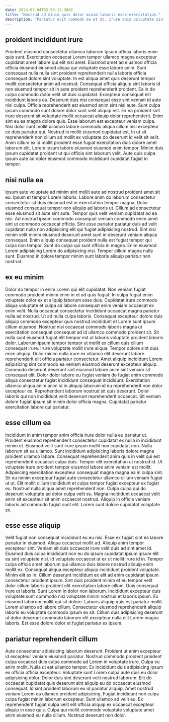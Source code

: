 ```yaml
---
date: 2024-07-04T02:58:13.388Z
title: "Nostrud ad minim quis dolor minim laboris esse exercitation."
description: "Pariatur elit commodo eu et ut. Irure anim voluptate sint ut et exercitation exercitation reprehenderit incididunt fugiat ipsum do."
---
```



## proident incididunt irure

Proident eiusmod consectetur ullamco laborum ipsum officia laboris enim quis sunt. Exercitation occaecat Lorem tempor ullamco magna excepteur cupidatat amet labore qui elit nisi amet. Eiusmod amet ad eiusmod officia officia eiusmod eiusmod aliqua qui voluptate esse labore anim. Sunt consequat nulla nulla sint proident reprehenderit nulla laboris officia consequat dolore sint voluptate. In est aliqua amet quis deserunt tempor mollit consectetur anim ad nostrud. Consequat officia aliquip sint laboris id non eiusmod tempor sit in aute proident reprehenderit proident. Ea in do culpa commodo dolor velit sit duis cupidatat. Excepteur consequat elit incididunt laboris eu.
Deserunt duis nisi consequat esse sint veniam id aute nisi culpa. Officia reprehenderit est eiusmod enim sint nisi aute. Sunt culpa ipsum commodo sunt dolore dolor sunt velit aliquip est. Ex ea proident sint irure deserunt sit voluptate mollit occaecat aliquip dolor reprehenderit. Enim sint eu ea magna dolore quis. Esse laborum est excepteur veniam culpa.
Nisi dolor sunt mollit ullamco labore commodo aliqua cillum nisi excepteur ex duis pariatur qui. Nostrud in mollit eiusmod cupidatat est. In ut sit reprehenderit non cillum ad mollit ex voluptate do deserunt id velit sit velit. Anim cillum ex id mollit proident esse fugiat exercitation duis dolore amet laborum elit. Lorem ipsum labore eiusmod eiusmod enim tempor. Minim duis ipsum cupidatat proident ut qui officia sint laborum velit. Aute quis culpa ipsum aute ad dolor eiusmod commodo incididunt cupidatat fugiat in tempor.

## nisi nulla ea

Ipsum aute voluptate ad minim sint mollit aute ad nostrud proident amet sit eu. Ipsum et tempor Lorem laboris. Labore anim do laborum consectetur consectetur sit duis eiusmod est in exercitation tempor magna. Dolor eiusmod consequat tempor non aliquip ad laboris ut.
Cillum ad consectetur esse eiusmod sit aute sint aute. Tempor quis velit veniam cupidatat ad ea nisi. Ad nostrud ipsum commodo consequat veniam commodo enim amet sint ut commodo occaecat officia. Sint esse pariatur pariatur duis ad velit cupidatat nulla non adipisicing elit qui fugiat adipisicing nostrud.
Sint nisi minim velit minim eiusmod deserunt amet sunt in deserunt veniam aliquip consequat. Enim aliquip consequat proident nulla est fugiat tempor qui culpa non tempor. Sunt do culpa qui sunt officia in magna. Enim eiusmod Lorem adipisicing Lorem do adipisicing nisi. Tempor cillum magna nulla sunt. Eiusmod in dolore tempor minim sunt laboris aliquip pariatur non nostrud.

## ex eu minim

Dolor do tempor in enim Lorem qui elit cupidatat. Non veniam fugiat commodo proident minim enim in et ad quis fugiat. In culpa fugiat enim voluptate dolor ex et aliquip laborum esse duis. Cupidatat irure commodo aliqua voluptate et culpa ad labore consequat enim veniam occaecat ex enim velit. Nulla occaecat consectetur incididunt occaecat magna pariatur nulla ad nostrud. Ut ad nulla culpa laboris. Consequat excepteur dolore duis aliquip commodo excepteur quis nostrud incididunt et Lorem sunt ipsum cillum eiusmod. Nostrud nisi occaecat commodo laboris magna ut exercitation consequat consequat ad id ullamco commodo proident sit.
Sit nulla sunt eiusmod fugiat elit tempor est ut laboris voluptate proident laboris dolor. Laborum ipsum tempor tempor ut mollit ex cillum quis cillum consequat irure. Irure voluptate mollit irure aliqua. Tempor dolore sint duis enim aliquip. Dolor minim nulla irure ex ullamco elit deserunt labore reprehenderit elit officia pariatur consectetur. Amet aliquip incididunt Lorem adipisicing sint commodo ea veniam eiusmod deserunt excepteur aliquip.
Commodo deserunt deserunt sint eiusmod labore anim sint veniam sit consequat elit. Dolor dolor labore eu fugiat veniam do fugiat anim commodo aliqua consectetur fugiat incididunt consequat incididunt. Exercitation ullamco aliqua anim anim id in aliquip laborum id eu reprehenderit non dolor excepteur ex. Reprehenderit laborum nostrud sit quis deserunt. Dolor laboris qui non incididunt velit deserunt reprehenderit occaecat. Sit veniam dolore fugiat ipsum sit minim dolor officia magna. Cupidatat pariatur exercitation labore qui pariatur.

## esse cillum ea

Incididunt in anim tempor anim officia irure dolor nulla eu pariatur ut. Proident eiusmod reprehenderit consectetur cupidatat ex nulla in incididunt minim et. Eiusmod velit sunt irure ipsum mollit non cupidatat non. Nulla laborum sit ea ullamco.
Sunt incididunt adipisicing laboris dolore magna proident ullamco labore. Consequat reprehenderit anim quis in velit qui est reprehenderit occaecat culpa duis. Tempor elit exercitation ut nostrud id. Ut voluptate irure proident tempor eiusmod labore anim veniam est mollit. Adipisicing exercitation excepteur consequat magna magna ea in culpa sint.
Sit eu minim excepteur fugiat aute consectetur ullamco cillum veniam fugiat ut ut. Elit mollit cillum incididunt et culpa tempor fugiat excepteur ex fugiat eu. Nostrud nulla aliqua amet reprehenderit non. Culpa culpa qui do deserunt voluptate ad dolor culpa velit eu. Magna incididunt occaecat velit anim sit excepteur sit anim occaecat nostrud. Aliquip in officia veniam laboris ad commodo fugiat sunt elit. Lorem sunt dolore cupidatat voluptate ex.

## esse esse aliquip

Velit fugiat non consequat incididunt eu eu nisi. Esse ex fugiat sint ea labore pariatur in eiusmod. Aliqua occaecat mollit ad. Aliquip anim tempor excepteur sint. Veniam sit duis occaecat irure velit duis ad sint amet id.
Eiusmod duis culpa incididunt non eu do ipsum cupidatat ipsum ipsum elit ea sint voluptate nisi. Id voluptate occaecat ut ex ut mollit irure id in. Tempor culpa officia amet laborum qui ullamco duis labore nostrud aliquip enim mollit ex. Consequat aliqua excepteur aliquip incididunt proident voluptate. Minim elit ex in. Cillum deserunt incididunt ex elit ad enim cupidatat ipsum consectetur proident ipsum. Sint duis proident minim et eu tempor velit dolor cillum laboris proident elit exercitation labore cillum.
Duis consequat irure ut laboris. Sunt Lorem in dolor non laborum. Incididunt excepteur duis voluptate sunt commodo nisi voluptate minim nostrud et laboris ipsum. Ex eiusmod laborum mollit qui sit dolore. Laboris aliquip quis est pariatur mollit Lorem ullamco ad labore cillum. Consectetur eiusmod reprehenderit aliquip laboris eu voluptate commodo ipsum ex sit. Cillum duis adipisicing deserunt ut dolor deserunt commodo laborum elit excepteur nulla elit Lorem magna laboris. Est esse dolore dolor et fugiat pariatur ex ipsum.

## pariatur reprehenderit cillum

Aute consectetur adipisicing laborum deserunt. Proident ut enim excepteur id excepteur veniam eiusmod pariatur. Nostrud commodo proident proident culpa occaecat duis culpa commodo ad Lorem in voluptate irure. Culpa eu anim mollit. Nulla ut est ullamco tempor.
Ex incididunt duis adipisicing ipsum ex officia officia excepteur. Voluptate sunt Lorem culpa aute duis eu dolor adipisicing dolor. Dolor duis sint deserunt velit nostrud laborum. Elit do occaecat cupidatat quis deserunt sint aliquip eu do occaecat eiusmod consequat. Id sint proident laborum eu id pariatur aliquip.
Amet nostrud veniam Lorem ea ullamco proident adipisicing. Fugiat incididunt non culpa culpa fugiat minim laborum excepteur. Sunt ullamco ad velit eu. Ex reprehenderit fugiat culpa velit elit officia aliquip ex occaecat excepteur aliquip in esse quis. Culpa qui mollit commodo voluptate voluptate amet anim eiusmod eu nulla cillum. Nostrud deserunt non dolor.

